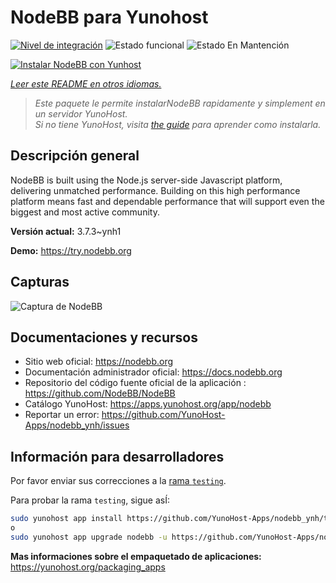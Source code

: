 <!--
Este archivo README esta generado automaticamente<https://github.com/YunoHost/apps/tree/master/tools/readme_generator>
No se debe editar a mano.
-->

# NodeBB para Yunohost

[![Nivel de integración](https://dash.yunohost.org/integration/nodebb.svg)](https://ci-apps.yunohost.org/ci/apps/nodebb/) ![Estado funcional](https://ci-apps.yunohost.org/ci/badges/nodebb.status.svg) ![Estado En Mantención](https://ci-apps.yunohost.org/ci/badges/nodebb.maintain.svg)

[![Instalar NodeBB con Yunhost](https://install-app.yunohost.org/install-with-yunohost.svg)](https://install-app.yunohost.org/?app=nodebb)

*[Leer este README en otros idiomas.](./ALL_README.md)*

> *Este paquete le permite instalarNodeBB rapidamente y simplement en un servidor YunoHost.*  
> *Si no tiene YunoHost, visita [the guide](https://yunohost.org/install) para aprender como instalarla.*

## Descripción general

NodeBB is built using the Node.js server-side Javascript platform, delivering unmatched performance.
Building on this high performance platform means fast and dependable performance that will support even the biggest and most active community.

**Versión actual:** 3.7.3~ynh1

**Demo:** <https://try.nodebb.org>

## Capturas

![Captura de NodeBB](./doc/screenshots/screenshot.png)

## Documentaciones y recursos

- Sitio web oficial: <https://nodebb.org>
- Documentación administrador oficial: <https://docs.nodebb.org>
- Repositorio del código fuente oficial de la aplicación : <https://github.com/NodeBB/NodeBB>
- Catálogo YunoHost: <https://apps.yunohost.org/app/nodebb>
- Reportar un error: <https://github.com/YunoHost-Apps/nodebb_ynh/issues>

## Información para desarrolladores

Por favor enviar sus correcciones a la [rama `testing`](https://github.com/YunoHost-Apps/nodebb_ynh/tree/testing).

Para probar la rama `testing`, sigue asÍ:

```bash
sudo yunohost app install https://github.com/YunoHost-Apps/nodebb_ynh/tree/testing --debug
o
sudo yunohost app upgrade nodebb -u https://github.com/YunoHost-Apps/nodebb_ynh/tree/testing --debug
```

**Mas informaciones sobre el empaquetado de aplicaciones:** <https://yunohost.org/packaging_apps>
